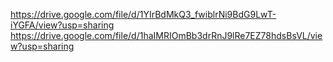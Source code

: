 https://drive.google.com/file/d/1YIrBdMkQ3_fwiblrNi9BdG9LwT-iYGFA/view?usp=sharing
https://drive.google.com/file/d/1haIMRIOmBb3drRnJ9lRe7EZ78hdsBsVL/view?usp=sharing
